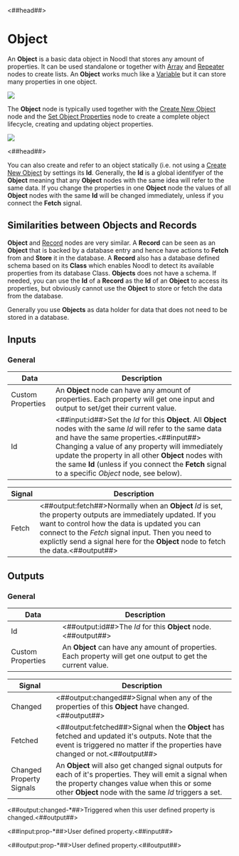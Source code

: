 <##head##>

# Object

An **Object** is a basic data object in Noodl that stores any amount of properties. It can be used standalone or together with [Array](nodes/data/array/array.md) and [Repeater](nodes/ui-controls/repeater) nodes to create lists. An **Object** works much like a [Variable](nodes/data/variable/variable.md) but it can store many properties in one object.

<div class="ndl-image-with-background l">

![](/nodes/data/object/object/object-3.png)

</div>

The **Object** node is typically used together with the [Create New Object](nodes/data/object/create-new-object) node and the [Set Object Properties](nodes/data/object/set-object-properties) node to create a complete object lifecycle, creating and updating object properties.

<div class="ndl-image-with-background l">

![](/nodes/data/object/object/object-lifecycle.png)

</div>

<##head##>

You can also create and refer to an object statically (i.e. not using a [Create New Object](nodes/data/object/create-new-object) by settings its **Id**. Generally, the **Id** is a global identifyer of the **Object** meaning that any **Object** nodes with the same idea will refer to the same data. If you change the properties in one **Object** node the values of all **Object** nodes with the same **Id** will be changed immediately, unless if you connect the **Fetch** signal.

## Similarities between Objects and Records

**Object** and [Record](nodes/data/cloud-data/record) nodes are very similar. A **Record** can be seen as an **Object** that is backed by a database entry and hence have actions to **Fetch** from and **Store** it in the database. A **Record** also has a database defined schema based on its **Class** which enables Noodl to detect its available properties from its database Class. **Objects** does not have a schema.
If needed, you can use the **Id** of a **Record** as the **Id** of an **Object** to access its properties, but obviously cannot use the **Object** to store or fetch the data from the database.

Generally you use **Objects** as data holder for data that does not need to be stored in a database.

## Inputs

### General

| Data                                            | Description                                                                                                                                                                                                                                                                                                                                                                |
| ----------------------------------------------- | -------------------------------------------------------------------------------------------------------------------------------------------------------------------------------------------------------------------------------------------------------------------------------------------------------------------------------------------------------------------------- |
| <span class="ndl-data">Custom Properties</span> | An **Object** node can have any amount of properties. Each property will get one input and output to set/get their current value.                                                                                                                                                                                                                                          |
| <span class="ndl-data">Id</span>                | <##input:id##>Set the _Id_ for this **Object**. All **Object** nodes with the same _Id_ will refer to the same data and have the same properties.<##input##> Changing a value of any property will immediately update the property in all other **Object** nodes with the same **Id** (unless if you connect the **Fetch** signal to a specific _Object_ node, see below). |

| Signal                                | Description                                                                                                                                                                                                                                                                                               |
| ------------------------------------- | --------------------------------------------------------------------------------------------------------------------------------------------------------------------------------------------------------------------------------------------------------------------------------------------------------- |
| <span class="ndl-signal">Fetch</span> | <##output:fetch##>Normally when an **Object** _Id_ is set, the property outputs are immediately updated. If you want to control how the data is updated you can connect to the _Fetch_ signal input. Then you need to explictly send a signal here for the **Object** node to fetch the data.<##output##> |

## Outputs

### General

| Data                                            | Description                                                                                                  |
| ----------------------------------------------- | ------------------------------------------------------------------------------------------------------------ |
| <span class="ndl-data">Id</span>                | <##output:id##>The _Id_ for this **Object** node.<##output##>                                                |
| <span class="ndl-data">Custom Properties</span> | An **Object** can have any amount of properties. Each property will get one output to get the current value. |

| Signal                                                   | Description                                                                                                                                                                                                        |
| -------------------------------------------------------- | ------------------------------------------------------------------------------------------------------------------------------------------------------------------------------------------------------------------ |
| <span class="ndl-signal">Changed</span>                  | <##output:changed##>Signal when any of the properties of this **Object** have changed.<##output##>                                                                                                                 |
| <span class="ndl-signal">Fetched</span>                  | <##output:fetched##>Signal when the **Object** has fetched and updated it's outputs. Note that the event is triggered no matter if the properties have changed or not.<##output##>                                 |
| <span class="ndl-signal">Changed Property Signals</span> | An **Object** will also get changed signal outputs for each of it's properties. They will emit a signal when the property changes value when this or some other **Object** node with the same _Id_ triggers a set. |

<span class="hidden-props-for-editor"><##output:changed-\*##>Triggered when this user defined property is changed.<##output##></span>

<span class="hidden-props-for-editor"><##input:prop-\*##>User defined property.<##input##></span>

<span class="hidden-props-for-editor"><##output:prop-\*##>User defined property.<##output##></span>

